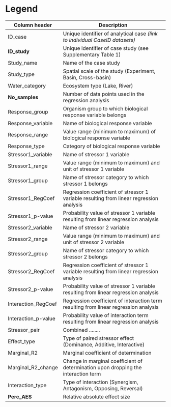 # Legend

Column header|Description
-------------|-----------
ID_case|Unique identifier of analytical case *(link to individual CaseID datasets)*
**ID_study**|Unique identifier of case study (see Supplementary Table 1)
Study_name|Name of the case study
Study_type|Spatial scale of the study (Experiment, Basin, Cross-basin)
Water_category|Ecosystem type (Lake, River)
**No_samples**|Number of data points used in the regression analysis
Response_group|Organism group to which biological response variable belongs
Response_variable|Name of biological response variable
Response_range|Value range (minimum to maximum) of biological response variable
Response_type|Category of biological response variable
Stressor1_variable|Name of stressor 1 variable
Stressor1_range|Value range (minimum to maximum) and unit of stressor 1 variable
Stressor1_group|Name of stressor category to which stressor 1 belongs
Stressor1_RegCoef|Regression coefficient of stressor 1 variable resulting from linear regression analysis
Stressor1_p-value|Probability value of stressor 1 variable resulting from linear regression analysis
Stressor2_variable|Name of stressor 2 variable
Stressor2_range|Value range (minimum to maximum) and unit of stressor 2 variable
Stressor2_group|Name of stressor category to which stressor 2 belongs
Stressor2_RegCoef|Regression coefficient of stressor 1 variable resulting from linear regression analysis
Stressor2_p-value|Probability value of stressor 1 variable resulting from linear regression analysis
Interaction_RegCoef|Regression coefficient of interaction term resulting from linear regression analysis
Interaction_p-value|Probability value of interaction term resulting from linear regression analysis
Stressor_pair|Combined ........
Effect_type|Type of paired stressor effect (Dominance, Additive, Interactive)
Marginal_R2|Marginal coefficient of determination
Marginal_R2_change|Change in marginal coefficient of determination upon dropping the interaction term
Interaction_type|Type of interaction (Synergism, Antagonism, Opposing, Reversal)
**Perc_AES**|Relative absolute effect size
